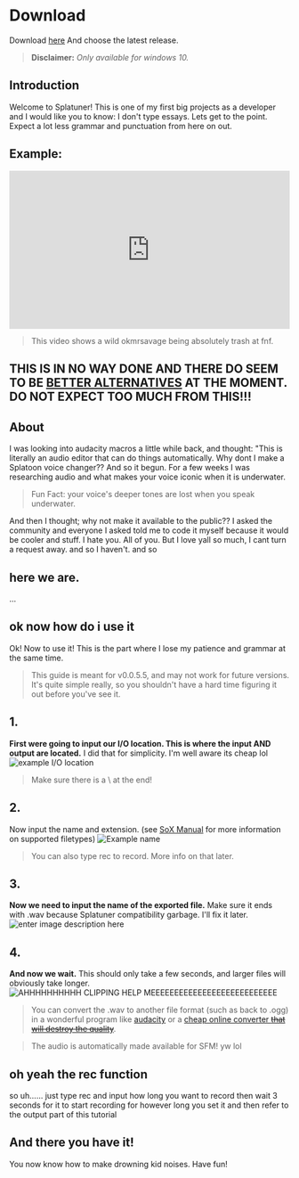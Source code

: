 

# Download
Download [here](https://github.com/okmrsavageYT/Splatuner/releases) And choose the latest release. 

> **Disclaimer:** *Only available for windows 10.*


## Introduction

Welcome to Splatuner! This is one of my first big projects as a developer and I would like you to know: I don't type essays. Lets get to the point. Expect a lot less grammar and punctuation from here on out.

## Example:
<div style="width:100%;height:0px;position:relative;padding-bottom:56.250%;"><iframe src="https://streamable.com/e/xs5u9p?loop=0" frameborder="0" width="100%" height="100%" allowfullscreen style="width:100%;height:100%;position:absolute;left:0px;top:0px;overflow:hidden;"></iframe></div>

> This video shows a wild okmrsavage being absolutely trash at fnf.


## THIS IS IN NO WAY DONE AND THERE DO SEEM TO BE [BETTER ALTERNATIVES](https://aminoapps.com/c/splatoon/page/blog/how-to-make-an-inkling-voice-on-audacity/eYeS_3ubz8wx76abjNplMXwR04pLl8p) AT THE MOMENT. DO NOT EXPECT TOO MUCH FROM THIS!!!

## About
I was looking into audacity macros a little while back, and thought: "This is literally an audio editor that can do things automatically. Why dont I make a Splatoon voice changer?? And so it begun. For a few weeks I was researching audio and what makes your voice iconic when it is underwater. 
> Fun Fact: your voice's deeper tones are lost when you speak underwater.

And then I thought; why not make it available to the public?? I asked the community and everyone I asked told me to code it myself because it would be cooler and stuff. I hate you. All of you. But I love yall so much, I cant turn a request away. and so I haven't. and so

## here we are. 
...
##  ok now how do i use it
Ok! Now to use it! This is the part where I lose my patience and grammar at the same time.

> This guide is meant for v0.0.5.5, and may not work for future versions. It's quite simple really, so you shouldn't have a hard time figuring it out before you've see it.

## 1. 

**First were going to input our I/O location. This is where the input AND output are located.**
I did that for simplicity. I'm well aware its cheap lol![example I/O location](https://github.com/okmrsavageYT/Splatuner/blob/releases/assets/Screenshot%202021-06-04%20121802.png?raw=true)

> Make sure there is a \ at the end! 

## 2.
Now input the name and extension. (see [SoX Manual](http://sox.sourceforge.net/soxformat.html#:~:text=SoX%20can%20read%20and%20write,overriding%20the%20file%20type%2C%20e.g.) for more information on supported filetypes)
![Example name](https://github.com/okmrsavageYT/Splatuner/blob/releases/assets/Screenshot%202021-06-04%20122051.png?raw=true)

> You can also type rec to record. More info on that later. 

## 3.
**Now we need to input the name of the exported file.** Make sure it ends with .wav because Splatuner compatibility garbage. I'll fix it later.
![enter image description here](https://github.com/okmrsavageYT/Splatuner/blob/releases/assets/Screenshot%202021-06-04%20132310.png?raw=true)
## 4.
**And now we wait.** This should only take a few seconds, and larger files will obviously take longer.
![AHHHHHHHHHH CLIPPING HELP MEEEEEEEEEEEEEEEEEEEEEEEEEEE](https://github.com/okmrsavageYT/Splatuner/blob/releases/assets/Screenshot%202021-06-04%20133039.png?raw=true)

> You can convert the .wav to another file format (such as back to .ogg) in a wonderful program like [audacity](https://www.audacityteam.org/) or a [cheap online converter ~~that will destroy the quality~~](https://cloudconvert.com/).


> The audio is automatically made available for SFM! yw lol

## oh yeah the rec function
so uh...... just type rec and input how long you want to record
then wait 3 seconds for it to start recording for however long you set it
and then refer to the output part of this tutorial

## And there you have it!
You now know how to make drowning kid noises. Have fun!